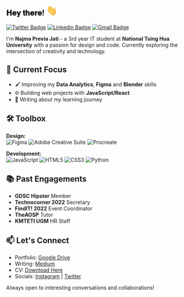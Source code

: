 <h2> 𝐇𝐞𝐲 𝐭𝐡𝐞𝐫𝐞! <img src="https://raw.githubusercontent.com/ABSphreak/ABSphreak/master/gifs/Hi.gif" width="30px"></h2>

[![Twitter Badge](https://img.shields.io/badge/-@captainpiyol-1ca0f1?style=flat-square&labelColor=1ca0f1&logo=twitter&logoColor=white&link=https://twitter.com/captainpiyol)](https://twitter.com/captainpiyol) 
[![Linkedin Badge](https://img.shields.io/badge/-najmapreviajati-blue?style=flat-square&logo=Linkedin&logoColor=white&link=https://www.linkedin.com/in/najma-previa-jati-596a721b5/)](https://www.linkedin.com/in/najma-previa-jati-596a721b5/) 
[![Gmail Badge](https://img.shields.io/badge/-najma.previa@gmail.com-c14438?style=flat-square&logo=Gmail&logoColor=white&link=mailto:najma.previa@gmail.com)](mailto:najma.previa@gmail.com)

I'm **Najma Previa Jati** - a 3rd year IT student at **National Tsing Hua University** with a passion for design and code. Currently exploring the intersection of creativity and technology.

## 🔧 Current Focus
- 🖌️ Improving my **Data Analytics**, **Figma** and **Blender** skills
- 🌐 Building web projects with **JavaScript/React**
- 📝 Writing about my learning journey

## 🛠️ Toolbox
**Design:**  
![Figma](https://img.shields.io/badge/-Figma-F24E1E?style=flat-square&logo=figma&logoColor=white)
![Adobe Creative Suite](https://img.shields.io/badge/-Adobe%20Creative%20Suite-DA1F26?style=flat-square&logo=adobe&logoColor=white)
![Procreate](https://img.shields.io/badge/-Procreate-000?style=flat-square)

**Development:**  
![JavaScript](https://img.shields.io/badge/-JavaScript-F7DF1E?style=flat-square&logo=javascript&logoColor=black)
![HTML5](https://img.shields.io/badge/-HTML5-E34F26?style=flat-square&logo=html5&logoColor=white)
![CSS3](https://img.shields.io/badge/-CSS3-1572B6?style=flat-square&logo=css3&logoColor=white)
![Python](https://img.shields.io/badge/-Python-3776AB?style=flat-square&logo=python&logoColor=white)

## 📚 Past Engagements
* **GDSC Hipster** Member
* **Technocorner 2022** Secretary
* **FindIT! 2022** Event Coordinator
* **TheAOSP** Tutor
* **KMTETI UGM** HR Staff

## 📫 Let's Connect
- Portfolio: [Google Drive](https://drive.google.com/file/d/14MAtQn9Y8i2TXb5jswk7WsF7H2Jt9bmN/view?usp=sharing)
- Writing: [Medium](https://viajati.medium.com/)
- CV: [Download Here](https://drive.google.com/file/d/1wXhNteN3caaEy6DQ5uh4esCreeDsyApS/view?usp=sharing)
- Socials: [Instagram](https://www.instagram.com/viajati/) | [Twitter](https://twitter.com/captainpiyol)

Always open to interesting conversations and collaborations!

